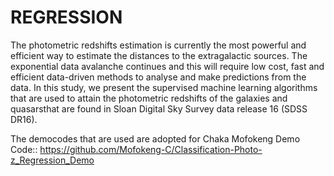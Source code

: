 # REGRESSION
The photometric redshifts estimation is currently the most powerful and efficient way to estimate the distances to the extragalactic sources. The exponential data avalanche continues and this will require low cost, fast and efficient data-driven methods to analyse and make predictions from the data. In this study, we present the supervised machine learning algorithms that are used to attain the photometric redshifts of the galaxies and quasarsthat are found in Sloan Digital Sky Survey data release 16 (SDSS DR16).

The democodes that are used are adopted for Chaka Mofokeng Demo Code:: https://github.com/Mofokeng-C/Classification-Photo-z_Regression_Demo  
